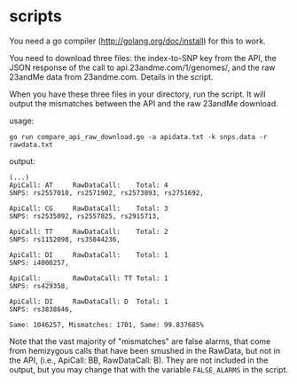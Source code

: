 scripts
=======

You need a go compiler (http://golang.org/doc/install) for this to work.

You need to download three files: the index-to-SNP key from the API,
the JSON response of the call to api.23andme.com/1/genomes/, and the
raw 23andMe data from 23andme.com. Details in the script.

When you have these three files in your directory, run the script. It will
output the mismatches between the API and the raw 23andMe download.

usage:

    go run compare_api_raw_download.go -a apidata.txt -k snps.data -r rawdata.txt

output:

    (...)
    ApiCall: AT     RawDataCall:    Total: 4
    SNPS: rs2557018, rs2571902, rs2573893, rs2751692,

    ApiCall: CG     RawDataCall:    Total: 3
    SNPS: rs2535092, rs2557825, rs2915713,

    ApiCall: TT     RawDataCall:    Total: 2
    SNPS: rs1152098, rs35844236,

    ApiCall: DI     RawDataCall:    Total: 1
    SNPS: i4000257,

    ApiCall: __     RawDataCall: TT Total: 1
    SNPS: rs429358,

    ApiCall: DI     RawDataCall: D  Total: 1
    SNPS: rs3838646,

    Same: 1046257, Mismatches: 1701, Same: 99.837685%

Note that the vast majority of "mismatches" are false alarms, that
come from hemizygous calls that have been smushed in the RawData,
but not in the API, (i.e., ApiCall: BB, RawDataCall: B).
They are not included in the output, but you may change that with the variable
```FALSE_ALARMS``` in the script.
